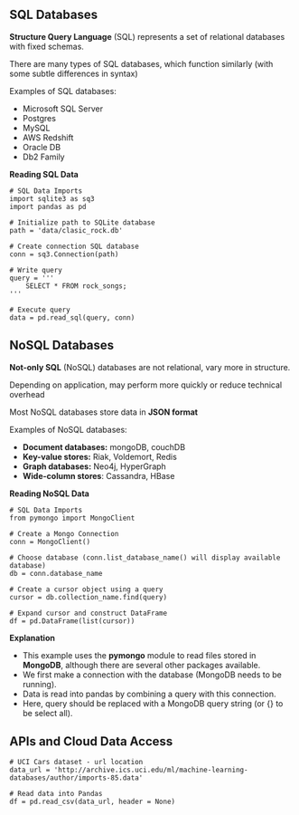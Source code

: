 ## SQL Databases
**Structure Query Language** (SQL) represents a set of relational databases with fixed schemas.

There are many types of SQL databases, which function similarly (with some subtle differences in syntax)

Examples of SQL databases:
- Microsoft SQL Server
- Postgres
- MySQL
- AWS Redshift
- Oracle DB
- Db2 Family

**Reading SQL Data**
```
# SQL Data Imports
import sqlite3 as sq3
import pandas as pd

# Initialize path to SQLite database
path = 'data/clasic_rock.db'

# Create connection SQL database
conn = sq3.Connection(path)

# Write query
query = '''
    SELECT * FROM rock_songs;
'''

# Execute query
data = pd.read_sql(query, conn)
```

## NoSQL Databases
**Not-only SQL** (NoSQL) databases are not relational, vary more in structure.

Depending on application, may perform more quickly or reduce technical overhead

Most NoSQL databases store data in **JSON format**

Examples of NoSQL databases:
- **Document databases:** mongoDB, couchDB
- **Key-value stores:** Riak, Voldemort, Redis
- **Graph databases:** Neo4j, HyperGraph
- **Wide-column stores**: Cassandra, HBase

**Reading NoSQL Data**
```
# SQL Data Imports
from pymongo import MongoClient

# Create a Mongo Connection
conn = MongoClient()

# Choose database (conn.list_database_name() will display available database)
db = conn.database_name

# Create a cursor object using a query
cursor = db.collection_name.find(query)

# Expand cursor and construct DataFrame
df = pd.DataFrame(list(cursor))
```

**Explanation**
- This example uses the **pymongo** module to read files stored in **MongoDB**, although there are several other packages available.
- We first make a connection with the database (MongoDB needs to be running).
- Data is read into pandas by combining a query with this connection.
- Here, query should be replaced with a MongoDB query string (or {} to be select all).

## APIs and Cloud Data Access

```
# UCI Cars dataset - url location
data_url = 'http://archive.ics.uci.edu/ml/machine-learning-databases/author/imports-85.data'

# Read data into Pandas
df = pd.read_csv(data_url, header = None)
```